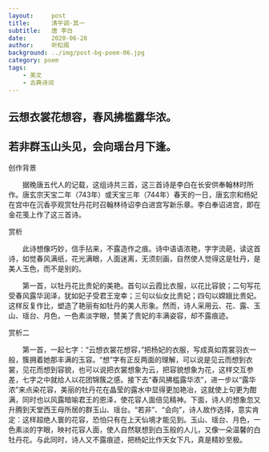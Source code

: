 ```yaml
---
layout:     post
title:      清平调·其一
subtitle:   唐 李白
date:       2020-06-28
author:     听松阁
background: ../img/post-bg-poem-06.jpg
category: poem
tags:
    - 美文
    - 古典诗词
---
```


## 云想衣裳花想容，春风拂槛露华浓。 

## 若非群玉山头见，会向瑶台月下逢。





创作背景



　　据晚唐五代人的记载，这组诗共三首，这三首诗是李白在长安供奉翰林时所作。唐玄宗天宝二年（743年）或天宝三年（744年）春天的一日，唐玄宗和杨妃在宫中在沉香亭观赏牡丹花时召翰林待诏李白进宫写新乐章。李白奉诏进宫，即在金花笺上作了这三首诗。





赏析



　　此诗想像巧妙，信手拈来，不露造作之痕。诗中语语浓艳，字字流葩，读这首诗，如觉春风满纸，花光满眼，人面迷离，无须刻画，自然使人觉得这是牡丹，是美人玉色，而不是别的。



　　第一首，以牡丹花比贵妃的美艳。首句以云霞比衣服，以花比容貌；二句写花受春风露华润泽，犹如妃子受君王宠幸；三句以仙女比贵妃；四句以嫦娥比贵妃。这样反复作比，塑造了艳丽有如牡丹的美人形象。然而，诗人采用云、花、露、玉山、瑶台、月色，一色素淡字眼，赞美了贵妃的丰满姿容，却不露痕迹。





赏析二



　　第一首，一起七字：“云想衣裳花想容，”把杨妃的衣服，写成真如霓裳羽衣一般，簇拥着她那丰满的玉容。“想”字有正反两面的理解，可以说是见云而想到衣裳，见花而想到容貌，也可以说把衣裳想象为云，把容貌想象为花，这样交互参差，七字之中就给人以花团锦簇之感。接下去“春风拂槛露华浓”，进一步以“露华浓”来点染花容，美丽的牡丹花在晶莹的露水中显得更加艳冶，这就使上句更为酣满，同时也以风露暗喻君王的恩泽，使花容人面倍见精神。下面，诗人的想象忽又升腾到天堂西王母所居的群玉山、瑶台。“若非”、“会向”，诗人故作选择，意实肯定：这样超绝人寰的花容，恐怕只有在上天仙境才能见到。玉山、瑶台、月色，一色素淡的字眼，映衬花容人面，使人自然联想到白玉般的人儿，又像一朵温馨的白牡丹花。与此同时，诗人又不露痕迹，把杨妃比作天女下凡，真是精妙至极。
